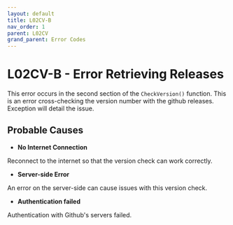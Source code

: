 ```yaml
---
layout: default
title: L02CV-B
nav_order: 1
parent: L02CV
grand_parent: Error Codes
---
```


# L02CV-B - Error Retrieving Releases

This error occurs in the second section of the `CheckVersion()` function. This is an error cross-checking the version number with the github releases. Exception will detail the issue.

## Probable Causes
- **No Internet Connection**

Reconnect to the internet so that the version check can work correctly.

- **Server-side Error**

An error on the server-side can cause issues with this version check.

- **Authentication failed**

Authentication with Github's servers failed.
